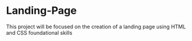 # Landing-Page
This project will be focused on the creation of a landing page using HTML and CSS foundational skills